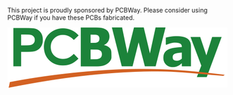 This project is proudly sponsored by PCBWay. Please consider using PCBWay if you have these PCBs fabricated.
 

![GitHub Logo](/images/PCBWay.png)
